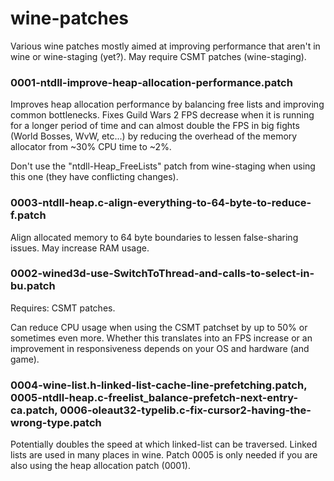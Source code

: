 # wine-patches
Various wine patches mostly aimed at improving performance that aren't in wine or wine-staging (yet?).
May require CSMT patches (wine-staging).

### 0001-ntdll-improve-heap-allocation-performance.patch

Improves heap allocation performance by balancing free lists and improving common bottlenecks.
Fixes Guild Wars 2 FPS decrease when it is running for a longer period of time and can almost
double the FPS in big fights (World Bosses, WvW, etc...) by reducing the overhead of the memory
allocator from ~30% CPU time to ~2%.

Don't use the "ntdll-Heap_FreeLists" patch from wine-staging when using this one (they have conflicting changes).

### 0003-ntdll-heap.c-align-everything-to-64-byte-to-reduce-f.patch

Align allocated memory to 64 byte boundaries to lessen false-sharing issues. May increase RAM usage.

### 0002-wined3d-use-SwitchToThread-and-calls-to-select-in-bu.patch
Requires: CSMT patches.

Can reduce CPU usage when using the CSMT patchset by up to 50% or sometimes even more. Whether this translates into
an FPS increase or an improvement in responsiveness depends on your OS and hardware (and game).

### 0004-wine-list.h-linked-list-cache-line-prefetching.patch, 0005-ntdll-heap.c-freelist_balance-prefetch-next-entry-ca.patch, 0006-oleaut32-typelib.c-fix-cursor2-having-the-wrong-type.patch
Potentially doubles the speed at which linked-list can be traversed. Linked lists are used in many places in wine.
Patch 0005 is only needed if you are also using the heap allocation patch (0001).
